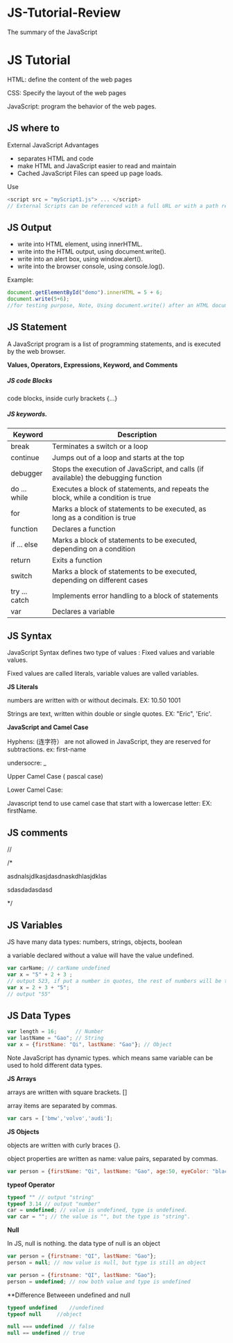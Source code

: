# JS-Tutorial-Review
The summary of the JavaScript 

# JS Tutorial

HTML: define the content of the web pages

CSS: Specify the layout of the web pages

JavaScript: program the behavior of the web pages.

## JS where to
External JavaScript Advantages
- separates HTML and code
- make HTML and JavaScript easier to read and maintain
- Cached JavaScript Files can speed up page loads.

Use
```javascript
<script src = "myScript1.js"> ... </script> 
// External Scripts can be referenced with a full URL or with a path relative to the current web page
```

## JS Output

- write into HTML element, using innerHTML.
- write into the HTML output, using document.write().
- write into an alert box, using window.alert().
- write into the browser console, using console.log().

Example:

```javascript
document.getElementById("demo").innerHTML = 5 + 6;
document.write(5+6);
//for testing purpose, Note, Using document.write() after an HTML document is loaded, will delete all existing HTML.
```

## JS Statement

A JavaScript program is a list of programming statements, and is executed by the web browser.

**Values, Operators, Expressions, Keyword, and Comments**


##### JS code Blocks

code blocks, inside curly brackets {...}

##### JS keywords.

Keyword | Description
--- | ---
break |	Terminates a switch or a loop
continue |	Jumps out of a loop and starts at the top
debugger | Stops the execution of JavaScript, and calls (if available) the debugging function
do ... while |	Executes a block of statements, and repeats the block, while a condition is true
for |	Marks a block of statements to be executed, as long as a condition is true
function |	Declares a function
if ... else |	Marks a block of statements to be executed, depending on a condition
return |	Exits a function
switch |	Marks a block of statements to be executed, depending on different cases
try ... catch |	Implements error handling to a block of statements
var |	Declares a variable

## JS Syntax

JavaScript Syntax defines two type of values : Fixed values and variable values.

Fixed values are called literals, variable values are valled variables.

**JS Literals**

numbers are written with or without decimals. EX: 10.50  1001

Strings are text, written within double or single quotes. EX: "Eric", 'Eric'.


**JavaScript and Camel Case**

Hyphens: (连字符） are not allowed in JavaScript, they are reserved for subtractions. ex: first-name

undersocre: _  

Upper Camel Case ( pascal case) 

Lower Camel Case:

Javascript tend to use camel case that start with a lowercase letter: EX: firstName.

## JS comments

//

/*

asdnalsjdlkasjdasdnaskdhlasjdklas

sdasdadasdasd

*/


## JS Variables

JS have many data types: numbers, strings, objects, boolean

a variable declared without a value will have the value undefined.

```javascript
var carName; // carName undefined
var x = "5" + 2 + 3 ;
// output 523, if put a number in quotes, the rest of numbers will be treated as strings, and concatednated.
var x = 2 + 3 + "5";
// output "55"
```

## JS Data Types

```javascript
var length = 16;      // Number
var lastName = "Gao"; // String
var x = {firstName: "Qi", lastName: "Gao"}; // Object
```

Note JavaScript has dynamic types. which means same variable can be used to hold different data types.

**JS Arrays**

arrays are written with square brackets. []

array items are separated by commas.

```javascript
var cars = ['bmw','volvo','audi'];
```

**JS Objects**

objects are written with curly braces {}.

object properties are written as name: value pairs, separated by commas.

```javascript
var person = {firstName: "Qi", lastName: "Gao", age:50, eyeColor: "black"};
```

**typeof Operator**
```javascript
typeof "" // output "string"
typeof 3.14 // output "number"
car = undefined; // value is undefined, type is undefined.
var car = ""; // the value is "", but the type is "string".
```
**Null**

In JS, null is nothing. the data type of null is an object

```javascript
var person = {firstname: "QI", lastName: "Gao"};
person = null; // now value is null, but type is still an object

var person = {firstname: "QI", lastName: "Gao"};
person = undefined; // now both value and type is undefined
```

**Difference Betweeen undefined and null

```javascript
typeof undefined    //undefined
typeof null     //object

null === undefined  // false
null == undefined // true
```
